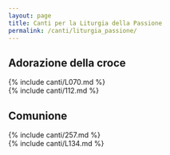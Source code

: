 ```yaml
---
layout: page
title: Canti per la Liturgia della Passione
permalink: /canti/liturgia_passione/
---  
```


## Adorazione della croce
{% include canti/L070.md %}      
{% include canti/112.md %}   

## Comunione   
{% include canti/257.md %}    
{% include canti/L134.md %}    
